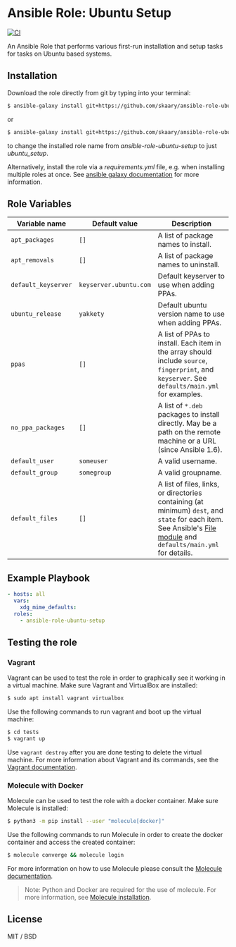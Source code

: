 # Ansible Role: Ubuntu Setup
[![CI](https://github.com/skaary/ansible-role-ubuntu-setup/actions/workflows/ci.yml/badge.svg?branch=main&event=push)](https://github.com/skaary/ansible-role-ubuntu-setup/actions?query=workflow%3Ci)

An Ansible Role that performs various first-run installation and setup tasks for tasks on Ubuntu based systems.

## Installation

Download the role directly from git by typing into your terminal:

```bash
$ ansible-galaxy install git+https://github.com/skaary/ansible-role-ubuntu-setup.git
```

or

```bash
$ ansible-galaxy install git+https://github.com/skaary/ansible-role-ubuntu-setup.git,,ubuntu_setup
```

to change the installed role name from _ansible-role-ubuntu-setup_ to just _ubuntu_setup_.

Alternatively, install the role via a _requirements.yml_ file, e.g. when installing multiple roles at once. See [ansible galaxy documentation](https://galaxy.ansible.com/docs/using/installing.html#installing-multiple-roles-from-a-file) for more information.

## Role Variables

| Variable name | Default value | Description |
|---------------|---------------|-------------|
| `apt_packages`      | `[]`                   | A list of package names to install. |
| `apt_removals`      | `[]`                   | A list of package names to uninstall. |
| `default_keyserver` | `keyserver.ubuntu.com` | Default keyserver to use when adding PPAs. |
| `ubuntu_release`    | `yakkety`              | Default ubuntu version name to use when adding PPAs. |
| `ppas`              | `[]`                   | A list of PPAs to install. Each item in the array should include `source`, `fingerprint`, and `keyserver`. See `defaults/main.yml` for examples. |
| `no_ppa_packages`   | `[]`                   | A list of `*.deb` packages to install directly. May be a path on the remote machine or a URL (since Ansible 1.6). |
| `default_user`      | `someuser`             | A valid username. |
| `default_group`     | `somegroup`            | A valid groupname. |
| `default_files`     | `[]`                   | A list of files, links, or directories containing (at minimum) `dest`, and `state` for each item. See Ansible's [File module](http://docs.ansible.com/ansible/file_module.html) and `defaults/main.yml` for details. |

## Example Playbook

```yaml
- hosts: all
  vars:
    xdg_mime_defaults:
  roles:
    - ansible-role-ubuntu-setup
```

## Testing the role

### Vagrant

Vagrant can be used to test the role in order to graphically see it working in a virtual machine. Make sure Vagrant and VirtualBox are installed:

```bash
$ sudo apt install vagrant virtualbox
```

Use the following commands to run vagrant and boot up the virtual machine:

```bash
$ cd tests
$ vagrant up
```

Use `vagrant destroy` after you are done testing to delete the virtual machine. For more information about Vagrant and its commands, see the [Vagrant documentation](https://www.vagrantup.com/docs/cli).

### Molecule with Docker

Molecule can be used to test the role with a docker container. Make sure Molecule is installed:

```bash
$ python3 -m pip install --user "molecule[docker]"
```

Use the following commands to run Molecule in order to create the docker container and access the created container:
```bash
$ molecule converge && molecule login
```

For more information on how to use Molecule please consult the [Molecule documentation](https://molecule.readthedocs.io/en/latest/getting-started.html).

> Note: Python and Docker are required for the use of molecule. For more information, see [Molecule installation](https://molecule.readthedocs.io/en/latest/installation.html).

## License

MIT / BSD
